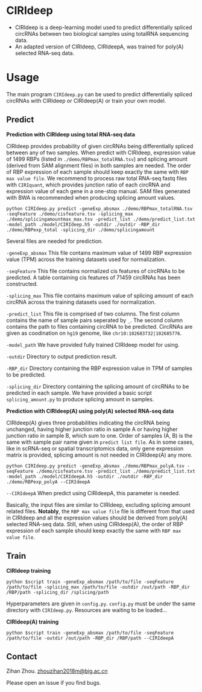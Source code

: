 # CIRIdeep
- CIRIdeep is a deep-learning model used to predict differentially spliced circRNAs between two biological samples using totalRNA sequencing data. 
- An adapted version of CIRIdeep, CIRIdeepA, was trained for poly(A) selected RNA-seq data.

# Usage
The main program `CIRIdeep.py` can be used to predict differentially spliced circRNAs with CIRIdeep or CIRIdeep(A) or train your own model.

## Predict

**Prediction with CIRIdeep using total RNA-seq data**

CIRIdeep provides probability of given circRNAs being differentially spliced between any of two samples. When predict with CIRIdeep, expression value of 1499 RBPs (listed in `./demo/RBPmax_totalRNA.tsv`) and splicing amount (derived from SAM alignment files) in both samples are needed. The order of RBP expression of each sample should keep exactly the same with `RBP max value file`. We recommend to process raw total RNA-seq fastq files with `CIRIquant`, which provides junction ratio of each circRNA and expression value of each gene in a one-stop manual. SAM files generated with BWA is recommended when producing splicing amount values.

```
python CIRIdeep.py predict -geneExp_absmax ./demo/RBPmax_totalRNA.tsv -seqFeature ./demo/cisfeature.tsv -splicing_max ./demo/splicingamountmax_max.tsv -predict_list ./demo/predict_list.txt -model_path ./model/CIRIdeep.h5 -outdir ./outdir -RBP_dir ./demo/RBPexp_total -splicing_dir ./demo/splicingamount
```

Several files are needed for prediction.

`-geneExp_absmax` This file contains maximum value of 1499 RBP expression value (TPM) across the training datasets used for normalization. 

`-seqFeature` This file contains normalized cis features of circRNAs to be predicted. A table containing cis features of 71459 circRNAs has been constructed.

`-splicing_max` This file contains maximum value of splicing amount of each circRNA across the training datasets used for normalization.

`-predict_list` This file is comprised of two columns. The first column contains the name of sample pairs seperated by `_`. The second column contains the path to files containing circRNA to be predicted.
CircRNAs are given as coodination on `hg19` genome, like `chr10:102683732|102685776`.

`-model_path` We have provided fully trained CIRIdeep model for using.

`-outdir` Directory to output prediction result.

`-RBP_dir` Directory containing the RBP expression value in TPM of samples to be predicted.

`-splicing_dir` Directory containing the splicing amount of circRNAs to be predicted in each sample. We have provided a basic script `splicing_amount.py` to produce splicing amount in samples.

**Prediction with CIRIdeep(A) using poly(A) selected RNA-seq data**

CIRIdeep(A) gives three probabilities indicating the circRNA being unchanged, having higher junction ratio in sample A or having higher junction ratio in sample B, which sum to one.
Order of samples (A, B) is the same with sample pair name given in  `predict list file`.
As in some cases, like in scRNA-seq or spatial transcriptomics data, only gene expression matrix is provided, splicing amount is not needed in CIRIdeep(A) any more.

```
python CIRIdeep.py predict -geneExp_absmax ./demo/RBPmax_polyA.tsv -seqFeature ./demo/cisfeature.tsv -predict_list ./demo/predict_list.txt -model_path ./model/CIRIdeepA.h5 -outdir ./outdir -RBP_dir ./demo/RBPexp_polyA --CIRIdeepA
```
`--CIRIdeepA` When predict using CIRIdeepA, this parameter is needed.

Basically, the input files are similar to CIRIdeep, excluding splicing amount related files. **Notably**, the `RBP max value file` file is different from that used in CIRIdeep and all the expression values should be derived from poly(A) selected RNA-seq data. Still, when using CIRIdeep(A), the order of RBP expression of each sample should keep exactly the same with `RBP max value file`.

## Train

**CIRIdeep training**

```
python $script train -geneExp_absmax /path/to/file -seqFeature /path/to/file -splicing_max /path/to/file -outdir /out/path -RBP_dir /RBP/path -splicing_dir /splicing/path
```
Hyperparameters are given in `config.py`. `config.py` must be under the same directory with `CIRIdeep.py`. Resources are waiting to be loaded...

**CIRIdeep(A) training**

```
python $script train -geneExp_absmax /path/to/file -seqFeature /path/to/file -outdir /out/path -RBP_dir /RBP/path --CIRIdeepA
```

## Contact
Zihan Zhou. zhouzihan2018m@big.ac.cn

Please open an issue if you find bugs.

